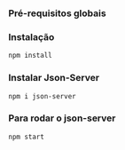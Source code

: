 ### Pré-requisitos globais

### Instalação

`npm install`

### Instalar Json-Server

`npm i json-server`

### Para rodar o json-server

`npm start`
